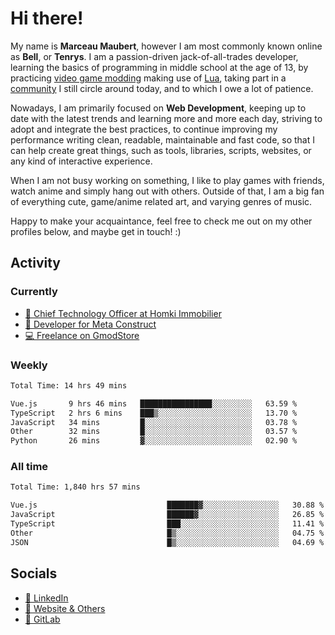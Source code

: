 # Hi there!

My name is **Marceau Maubert**, however I am most commonly known online as **Bell**, or **Tenrys**. I am a passion-driven jack-of-all-trades developer, learning the basics of programming in middle school at the age of 13, by practicing [video game modding](https://garrysmod.com) making use of [Lua](https://lua.org), taking part in a [community](https://metastruct.net) I still circle around today, and to which I owe a lot of patience.

Nowadays, I am primarily focused on **Web Development**, keeping up to date with the latest trends and learning more and more each day, striving to adopt  and integrate the best practices, to continue improving my performance writing clean, readable, maintainable and fast code, so that I can help create great things, such as tools, libraries, scripts, websites, or any kind of interactive experience.

When I am not busy working on something, I like to play games with friends, watch anime and simply hang out with others. Outside of that, I am a big fan of everything cute, game/anime related art, and varying genres of music.

Happy to make your acquaintance, feel free to check me out on my other profiles below, and maybe get in touch! :)

## Activity

### Currently

- [🏢 Chief Technology Officer at Homki Immobilier](https://homki-immobilier.com)
- [🎈 Developer for Meta Construct](https://metastruct.net)
- [💻 Freelance on GmodStore](https://www.gmodstore.com/users/Tenrys)

### Weekly
<!--START_SECTION:wakaWeekly-->

```txt
Total Time: 14 hrs 49 mins

Vue.js       9 hrs 46 mins   ████████████████░░░░░░░░░   63.59 %
TypeScript   2 hrs 6 mins    ███▒░░░░░░░░░░░░░░░░░░░░░   13.70 %
JavaScript   34 mins         █░░░░░░░░░░░░░░░░░░░░░░░░   03.78 %
Other        32 mins         █░░░░░░░░░░░░░░░░░░░░░░░░   03.57 %
Python       26 mins         ▓░░░░░░░░░░░░░░░░░░░░░░░░   02.90 %
```

<!--END_SECTION:wakaWeekly-->

### All time
<!--START_SECTION:wakaTotal-->

```txt
Total Time: 1,840 hrs 57 mins

Vue.js                             ███████▓░░░░░░░░░░░░░░░░░   30.88 %
JavaScript                         ██████▓░░░░░░░░░░░░░░░░░░   26.85 %
TypeScript                         ███░░░░░░░░░░░░░░░░░░░░░░   11.41 %
Other                              █▒░░░░░░░░░░░░░░░░░░░░░░░   04.75 %
JSON                               █▒░░░░░░░░░░░░░░░░░░░░░░░   04.69 %
```

<!--END_SECTION:wakaTotal-->

## Socials

- [👔 LinkedIn](https://www.linkedin.com/in/marceau-maubert)
- [🔗 Website & Others](https://bell.moe)
- [🦊 GitLab](https://gitlab.com/Tenrys)
